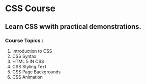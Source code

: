 # CSS Course 

## Learn CSS wwith practical demonstrations.

### Course Topics :

1. Introduction to CSS
2. CSS Syntax
3. HTML 5 IN CSS
4. CSS Styling Text
5. CSS Page Backgrounds
6. CSS Animation
